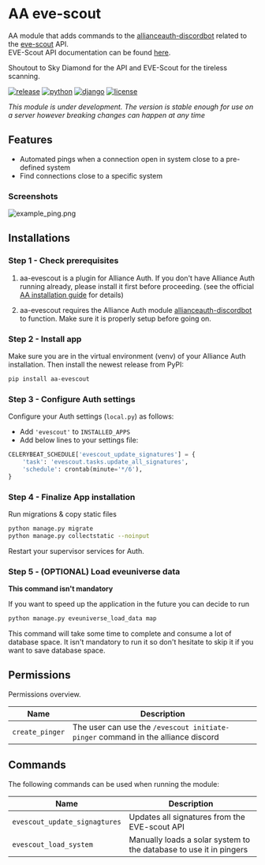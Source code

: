 # AA eve-scout

AA module that adds commands to the [allianceauth-discordbot](https://github.com/Solar-Helix-Independent-Transport/allianceauth-discordbot/) related to the [eve-scout](https://eve-scout.com/) API. \
EVE-Scout API documentation can be found [here](https://api.eve-scout.com/ui).

Shoutout to Sky Diamond for the API and EVE-Scout for the tireless scanning.

[![release](https://img.shields.io/pypi/v/aa-evescout?label=release)](https://pypi.org/project/aa-evescout/)
[![python](https://img.shields.io/pypi/pyversions/aa-evescout)](https://pypi.org/project/aa-evescout/)
[![django](https://img.shields.io/pypi/djversions/aa-evescout?label=django)](https://pypi.org/project/aa-evescout/)
[![license](https://img.shields.io/badge/license-MIT-green)](https://gitlab.com/r0kym/aa-evescout/-/blob/master/LICENSE)

*This module is under development.
The version is stable enough for use on a server however breaking changes can happen at any time*

## Features
- Automated pings when a connection open in system close to a pre-defined system
- Find connections close to a specific system

### Screenshots

![example_ping.png](images/example_ping.png)

## Installations

### Step 1 - Check prerequisites

1. aa-evescout is a plugin for Alliance Auth. If you don't have Alliance Auth running already, please install it first before proceeding. (see the official [AA installation guide](https://allianceauth.readthedocs.io/en/latest/installation/auth/allianceauth/) for details)

2. aa-evescout requires the Alliance Auth module [allianceauth-discordbot](https://github.com/Solar-Helix-Independent-Transport/allianceauth-discordbot/) to function.
   Make sure it is properly setup before going on.

### Step 2 - Install app

Make sure you are in the virtual environment (venv) of your Alliance Auth installation. Then install the newest release from PyPI:

```bash
pip install aa-evescout
```

### Step 3 - Configure Auth settings

Configure your Auth settings (`local.py`) as follows:

- Add `'evescout'` to `INSTALLED_APPS`
- Add below lines to your settings file:

```python
CELERYBEAT_SCHEDULE['evescout_update_signatures'] = {
    'task': 'evescout.tasks.update_all_signatures',
    'schedule': crontab(minute='*/6'),
}
```

### Step 4 - Finalize App installation

Run migrations & copy static files

```bash
python manage.py migrate
python manage.py collectstatic --noinput
```

Restart your supervisor services for Auth.

### Step 5 - (OPTIONAL) Load eveuniverse data

**This command isn't mandatory**

If you want to speed up the application in the future you can decide to run
```bash
python manage.py eveuniverse_load_data map
```

This command will take some time to complete and consume a lot of database space.
It isn't mandatory to run it so don't hesitate to skip it if you want to save database space.

## Permissions

Permissions overview.

| Name            | Description                                                                      |
|-----------------|----------------------------------------------------------------------------------|
| `create_pinger` | The user can use the `/evescout initiate-pinger` command in the alliance discord |

## Commands

The following commands can be used when running the module:

| Name                          | Description                                                        |
|-------------------------------|--------------------------------------------------------------------|
| `evescout_update_signagtures` | Updates all signatures from the EVE-scout API                      |
| `evescout_load_system`        | Manually loads a solar system to the database to use it in pingers |
